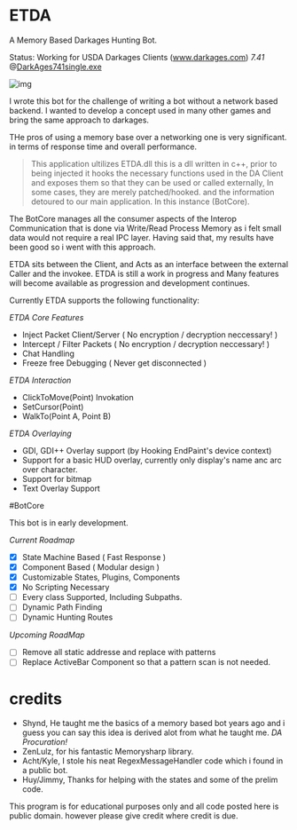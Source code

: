 # ETDA
A Memory Based Darkages Hunting Bot.

Status: Working for USDA Darkages Clients (www.darkages.com) *7.41*
@[DarkAges741single.exe](https://s3.amazonaws.com/kru-downloads/da/DarkAges741single.exe)

![img](http://s32.postimg.org/ok7drfpqd/etda.png)

I wrote this bot for the challenge of writing a bot without a network based backend.
I wanted to develop a concept used in many other games and bring the same approach to darkages.

THe pros of using a memory base over a networking one is very significant.
in terms of response time and overall performance.

> This application ultilizes ETDA.dll
this is a dll written in c++, prior to being injected it hooks the necessary functions used in the DA Client
and exposes them so that they can be used or called externally, In some cases, they are merely patched/hooked.
and the information detoured to our main application. In this instance (BotCore).

The BotCore manages all the consumer aspects of the Interop Communication that is done via Write/Read Process Memory
as i felt small data would not require a real IPC layer. Having said that, my results have been good so i went with this approach.

ETDA sits between the Client, and Acts as an interface between the external Caller and the invokee.
ETDA is still a work in progress and Many features will become available as progression and development continues.

Currently ETDA supports the following functionality:

*ETDA Core Features*
- Inject Packet Client/Server   ( No encryption / decryption neccessary! )
- Intercept / Filter Packets    ( No encryption / decryption neccessary! )
- Chat Handling
- Freeze free Debugging         ( Never get disconnected )


*ETDA Interaction*
- ClickToMove(Point) Invokation
- SetCursor(Point)
- WalkTo(Point A, Point B)

*ETDA Overlaying*
- GDI, GDI++ Overlay support (by Hooking EndPaint's device context)
- Support for a basic HUD overlay, currently only display's name anc arc over character.
- Support for bitmap
- Text Overlay Support


#BotCore

This bot is in early development.

*Current Roadmap*
- [x] State Machine Based   ( Fast Response  )
- [x] Component Based       ( Modular design )
- [x] Customizable States, Plugins, Components
- [x] No Scripting Necessary
- [ ] Every class Supported, Including Subpaths.
- [ ] Dynamic Path Finding
- [ ] Dynamic Hunting Routes

*Upcoming RoadMap*
- [ ] Remove all static addresse and replace with patterns
- [ ] Replace ActiveBar Component so that a pattern scan is not needed.

# credits

- Shynd, He taught me the basics of a memory based bot years ago and i guess you can say this idea is derived alot from what he taught me. *DA Procuration!*
- ZenLulz, for his fantastic Memorysharp library.
- Acht/Kyle, I stole his neat RegexMessageHandler code which i found in a public bot.
- Huy/Jimmy, Thanks for helping with the states and some of the prelim code.

This program is for educational purposes only and all code posted here is public domain.
however please give credit where credit is due.

